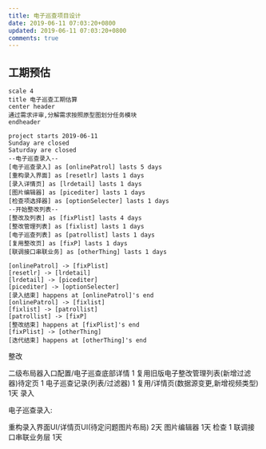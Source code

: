 ```yaml
---
title: 电子巡查项目设计
date: 2019-06-11 07:03:20+0800 
updated: 2019-06-11 07:03:20+0800 
comments: true
---
```

## 工期预估
```puml
scale 4 
title 电子巡查工期估算
center header
通过需求评审,分解需求按照原型图划分任务模块
endheader

project starts 2019-06-11 
Sunday are closed
Saturday are closed
--电子巡查录入--
[电子巡查录入] as [onlinePatrol] lasts 5 days
[重构录入界面] as [resetlr] lasts 1 days
[录入详情页] as [lrdetail] lasts 1 days
[图片编辑器] as [picediter] lasts 1 days
[检查项选择器] as [optionSelecter] lasts 1 days
--开始整改列表--
[整改及列表] as [fixPlist] lasts 4 days
[整改管理列表] as [fixlist] lasts 1 days
[电子巡查列表] as [patrollist] lasts 1 days
[复用整改页] as [fixP] lasts 1 days
[联调接口串联业务] as [otherThing] lasts 1 days

[onlinePatrol] -> [fixPlist]
[resetlr] -> [lrdetail]
[lrdetail] -> [picediter]
[picediter] -> [optionSelecter]
[录入结束] happens at [onlinePatrol]'s end
[onlinePatrol] -> [fixlist]
[fixlist] -> [patrollist]
[patrollist] -> [fixP]
[整改结束] happens at [fixPlist]'s end
[fixPlist] -> [otherThing]
[迭代结束] happens at [otherThing]'s end
```
 
整改

二级布局器入口配置/电子巡查底部详情 1
复用旧版电子整改管理列表(新增过滤器)待定页 1
电子巡查记录(列表/过滤器) 1
复用/详情页(数据源变更,新增视频类型) 1天
录入

电子巡查录入:

重构录入界面UI/详情页UI(待定问题图片布局) 2天
图片编辑器 1天
检查 1
联调接口串联业务层 1天
